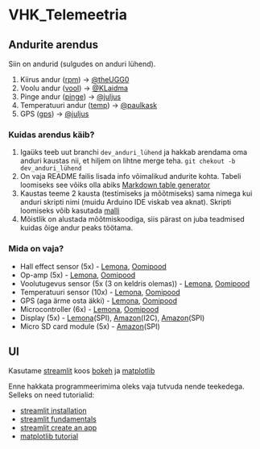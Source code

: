 # VHK_Telemeetria

## Andurite arendus
Siin on andurid (sulgudes on anduri lühend).
1. Kiirus andur ([rpm](/andurid/1.rpm/README.md)) -> [@theUGG0](https://github.com/theUGG0)
2. Voolu andur ([vool](/andurid/2.vool/README.md)) -> [@KLaidma](https://github.com/KLaidma)
3. Pinge andur ([pinge](/andurid/3.pinge/README.md)) -> [@juljus](https://github.com/juljus)
4. Temperatuuri andur ([temp](/andurid/4.temp/README.md)) -> [@paulkask](https://github.com/paulkask)
5. GPS ([gps](/andurid/5.gps/README.md)) -> [@juljus](https://github.com/juljus)

### Kuidas arendus käib?
1. Igaüks teeb uut branchi `dev_anduri_lühend` ja hakkab arendama oma anduri kaustas nii, et hiljem on lihtne merge teha. `git chekout -b dev_anduri_lühend`
2. On vaja README failis lisada info võimalikud andurite kohta. Tabeli loomiseks see võiks olla abiks [Markdown table generator](https://www.tablesgenerator.com/markdown_tables)
3. Kaustas teeme 2 kausta (testimiseks ja mõõtmiseks) sama nimega kui anduri skripti nimi (muidu Arduino IDE viskab vea aknat). Skripti loomiseks võib kasutada [malli](/mallid/arduinoSkriptMall/arduinoSkriptMall.ino) 
4. Mõistlik on alustada mõõtmiskoodiga, siis pärast on juba teadmised kuidas õige andur peaks töötama.

### Mida on vaja?
- Hall effect sensor (5x) - [Lemona](https://www.lemona.ee/hall-effect-switch-unipolar-3pin.html), [Oomipood](https://www.oomipood.ee/kataloog/farnell/toode?sku=2748270)
- Op-amp (5x) - [Lemona](https://www.lemona.ee/ic-op-amp.html), [Oomipood](https://www.oomipood.ee/kataloog/farnell/toode?sku=1703200)
- Voolutugevus sensor (5x (3 on keldris olemas)) - [Lemona](https://www.lemona.ee/current-transducer-50a-pcb-hais-50-p.html), [Oomipood](https://www.oomipood.ee/kataloog/farnell/toode?sku=1617433)
- Temperatuuri sensor (10x) - [Lemona](https://www.lemona.ee/thermistor-100k-5-ntc-rad.html), [Oomipood](https://www.oomipood.ee/product/640_100k_100k_ntc_b_const_5_4190k_500mw)
- GPS (aga ärme osta äkki) - [Lemona](https://www.lemona.ee/gps-module-u-blox-neo-7m-for-arduinor-wpi430.html), [Oomipood](https://www.oomipood.ee/product/product?product_id=1150845)
- Microcontroller (6x) - [Lemona](https://www.lemona.ee/dev-kit-evaluation-solder-pads-usb-c-socket-pin-2x7-xiao-seeed-studio.html), [Oomipood](https://www.oomipood.ee/kataloog/farnell/toode?sku=3932158)
- Display (5x) - [Lemona](https://www.lemona.ee/joy-it-84x48-lcd-display-spi-sbc-lcd84x48.html)(SPI), [Amazon](https://www.amazon.de/-/en/MakerHawk-Display-Module-SSD1306-Arduino/dp/B07BDFXFRK/ref=sr_1_4?crid=2YI79FQ97O7R3&dib=eyJ2IjoiMSJ9.GMkHnwdfcX58cN8A0OPgSGlCF8pOY2qv9w-8mWbDnAJ1VlcUv8i0Z7dL578gQ8GLJloR2tlM7WBCiT0ef-NpoBM05d7qCIQ5MhzYxDq7a7HvjpusIQ9gNaq7L48Udz7vYVtlfRGtKDNAus1miyKH8qyEBeVqcxBrTEuoFvTteiYjbe85f9CRxthP0WaBcZM-wXLYO5gMg0iWb6TJ-kSSISi0QKbE5YEs4MW1XruR_wU.ozBqg49swyHL7KDgL_vU0wnyNrPtSQ_RBsAeV4DCVNI&dib_tag=se&keywords=arduino+display&qid=1711121486&sprefix=arduino+display,aps,115&sr=8-4)(I2C), [Amazon](https://www.amazon.de/-/en/1x-TFT-Display/dp/B078JBBPXK/ref=sr_1_3?crid=39VO6CFKDZFMW&dib=eyJ2IjoiMSJ9.4XBVxszsdJ1jgn6Fih8FOSwEArMNzi2W_KxyRiN_HNajSU__mAh5Cex8jrllKRS0PkWfxSWhO1t-yCtj07SUcEoaWKdBusv31SRjcIlPvXjLf1OQajdkPuyoccGravlNclkPnTrz-rlCO2eEwIJzcsfpsrr5OkSVo2T77j9NxuB6E2XmPqngar4v5gxv3fWp2ALE7kaDPYLjbltcQcNTBO7cZ6O-Xef6kIjP3A9M5wQ.ECyDgEXxvBKoGAQb2TtGsaEw7bBWQ_3D9I5NlKVx6OE&dib_tag=se&keywords=arduino+display+spi&qid=1711121936&sprefix=arduino+display+spi,aps,176&sr=8-3)(SPI)
- Micro SD card module (5x) - [Amazon](https://www.amazon.de/-/en/ANGEEK-Module-Reader-Arduino-Microcontrollers/dp/B07S6K3RVK/ref=sr_1_4?crid=1VXZP0IE5IY2I&dib=eyJ2IjoiMSJ9.Wd8bGir_Rr53tlAkofkv2YZ_MOz8MVdkb58a6l1kiyrLoaXV4dtn21Bz8rQ6FhQvhkXmGMQtkOLaHayH0JnVVJe8ms-4jVQ7hdRj0qdxQJaSTE5m3mBWE10AsYtsSsQDe8Zp45YK7JzpMzE1cXl9dawvtGbOCQwCqO0cDXBVVI813kbQGXeWFyFGDgWjVDeCbPWF6e5qe85Kxdz23D2ZY-3fcwqAiCDIduUeOdUWxZw.z0X4F8oAnrqWwukdockZu1hSC8VzKt5a69itKWlwyPc&dib_tag=se&keywords=micro+sd+card+arduino&qid=1711121599&sprefix=micro+sd+card+arduino,aps,124&sr=8-4)(SPI)

## UI
Kasutame [streamlit](https://streamlit.io) koos [bokeh](https://bokeh.org) ja [matplotlib](https://matplotlib.org)

Enne hakkata programmeerimima oleks vaja tutvuda nende teekedega. Selleks on need tutorialid:
- [streamlit installation](https://docs.streamlit.io/get-started/installation)
- [streamlit fundamentals](https://docs.streamlit.io/get-started/fundamentals/main-concepts)
- [streamlit create an app](https://docs.streamlit.io/get-started/tutorials/create-an-app)
- [matplotlib tutorial](https://matplotlib.org/stable/tutorials/pyplot.html#sphx-glr-tutorials-pyplot-py)
